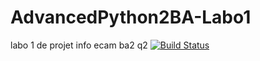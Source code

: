 # AdvancedPython2BA-Labo1
labo 1 de projet info ecam ba2 q2
[![Build Status](https://travis-ci.org/troy-dem/AdvancedPython2BA-Labo1.svg?branch=master)](https://travis-ci.org/troy-dem/AdvancedPython2BA-Labo1)
